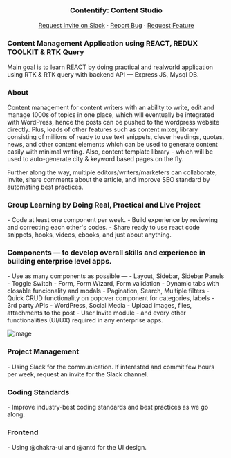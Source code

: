 <div align="center">

  <h3 align="center">Contentify: Content Studio</h3>

  <p align="center">
    <a href="https://github.com/newlaravelcoder/redux-toolkit/issues">Request Invite on Slack</a>
    ·
    <a href="https://github.com/newlaravelcoder/redux-toolkit/issues">Report Bug</a>
    ·
    <a href="https://github.com/newlaravelcoder/redux-toolkit/issues">Request Feature</a>
  </p>
</div>

<h3>Content Management Application using REACT, REDUX TOOLKIT & RTK Query</h3>
Main goal is to learn REACT by doing practical and realworld application using RTK & RTK query with backend API — Express JS, Mysql DB.

<h3>About</h3>
Content management for content writers with an ability to write, edit and manage 1000s of topics in one place, which will eventually be integrated with WordPress, hence the posts can be pushed to the wordpress website directly. Plus, loads of other features such as content mixer, library consisting of millions of ready to use text snippets, clever headings, quotes, news, and other content elements which can be used to generate content easily with minimal writing. Also, content template library - which will be used to auto-generate city & keyword based pages on the fly. 

Further along the way, multiple editors/writers/marketers can collaborate, invite, share comments about the article, and improve SEO standard by automating best practices.

<h3>Group Learning by Doing Real, Practical and Live Project</h3>
- Code at least one component per week.
- Build experience by reviewing and correcting each other's codes.
- Share ready to use react code snippets, hooks, videos, ebooks, and just about anything.

<h3>Components — to develop overall skills and experience in building enterprise level apps.</h3>
- Use as many components as possible —
- Layout, Sidebar, Sidebar Panels
- Toggle Switch
- Form, Form Wizard, Form validation
- Dynamic tabs with closable funcionality and modals
- Pagination, Search, Multiple filters
- Quick CRUD functionality on popover component for categories, labels
- 3rd party APIs - WordPress, Social Media
- Upload images, files, attachments to the post
- User Invite module
- and every other functionalities (UI/UX) required in any enterprise apps.

![image](https://raw.githubusercontent.com/newlaravelcoder/redux-toolkit/5952d1df18a5a82f07de9f01bf0387998dfd1a3d/preview.png)

<h3>Project Management</h3>
- Using Slack for the communication. If interested and commit few hours per week, request an invite for the Slack channel.

<h3>Coding Standards</h3>
- Improve industry-best coding standards and best practices as we go along.

<h3>Frontend</h3>
- Using @chakra-ui and @antd for the UI design.
